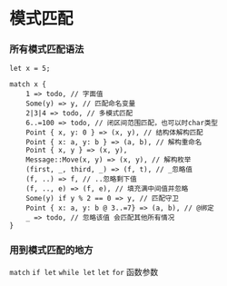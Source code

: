 # 模式匹配



### 所有模式匹配语法

```
let x = 5;

match x {
	1 => todo, // 字面值
	Some(y) => y, // 匹配命名变量
	2|3|4 => todo, // 多模式匹配
	6..=100 => todo, // 闭区间范围匹配，也可以时char类型
	Point { x, y: 0 } => (x, y), // 结构体解构匹配
	Point { x: a, y: b } => (a, b), // 解构重命名
	Point { x, y } => (x, y),
	Message::Move(x, y) => (x, y), // 解构枚举
	(first, _, third, _) => (f, t), // _忽略值
	(f, ..) => f, // ..忽略剩下值
	(f, .., e) => (f, e), // 填充满中间值并忽略
	Some(y) if y % 2 == 0 => y, // 匹配守卫
	Point { x: a, y: b @ 3..=7} => (a, b), // @绑定
	_ => todo, // 忽略该值 会匹配其他所有情况
}
```



### 用到模式匹配的地方

`match` `if let` `while let` `let` `for` 函数参数